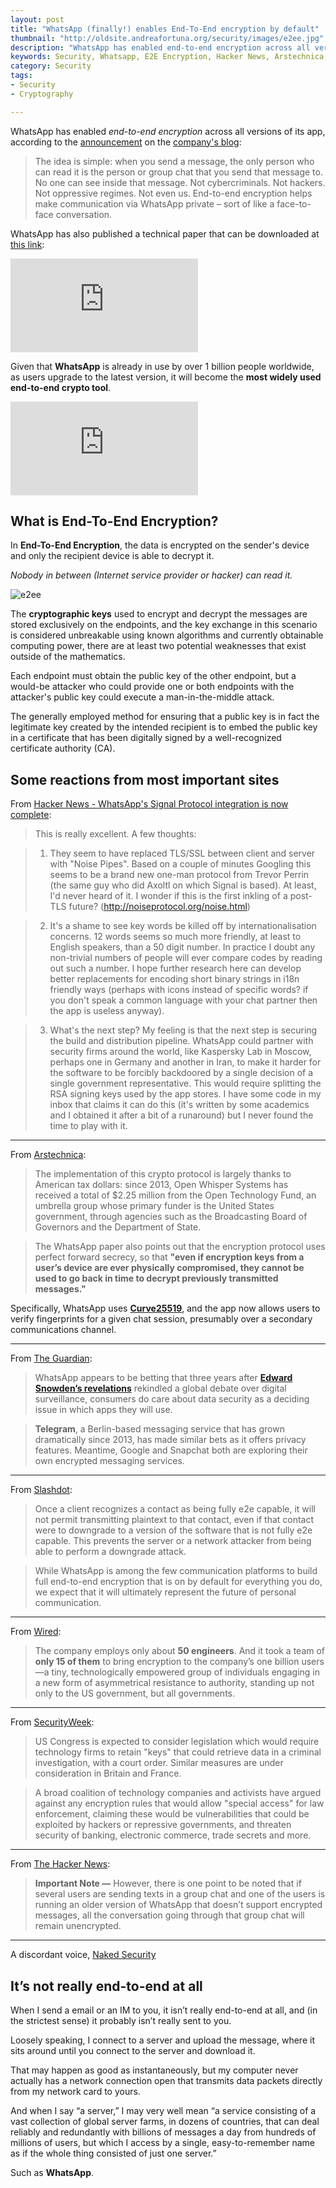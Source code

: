 ```yaml
---
layout: post
title: "WhatsApp (finally!) enables End-To-End encryption by default"
thumbnail: "http://oldsite.andreafortuna.org/security/images/e2ee.jpg"
description: "WhatsApp has enabled end-to-end encryption across all versions of its app, according to the announcement on the company's blog."
keywords: Security, Whatsapp, E2E Encryption, Hacker News, Arstechnica, The Guardian, Slashdot, Wired, SecurityWeek, Naked Security
category: Security
tags: 
- Security
- Cryptography

---
```


WhatsApp has enabled *end-to-end encryption* across all versions of its app, according to the [announcement](https://blog.whatsapp.com/10000618/end-to-end-encryption) on the [company's blog](https://blog.whatsapp.com/):

>The idea is simple: when you send a message, the only person who can read it is the person or group chat that you send that message to. No one can see inside that message. Not cybercriminals. Not hackers. Not oppressive regimes. Not even us. End-to-end encryption helps make communication via WhatsApp private – sort of like a face-to-face conversation.

WhatsApp has also published a technical paper that can be downloaded at [this link](https://www.whatsapp.com/security/WhatsApp-Security-Whitepaper.pdf):

<div class="video-container">
<embed src="http://oldsite.andreafortuna.org/security/files/WhatsApp-Security-Whitepaper.pdf" pluginspage="http://www.adobe.com/products/acrobat/readstep2.html">
</div>

Given that **WhatsApp** is already in use by over 1 billion people worldwide, as users upgrade to the latest version, it will become the **most widely used end-to-end crypto tool**.


<div class="video-container">
<iframe src="https://www.youtube.com/embed/K3nT_fXzvpQ" frameborder="0" allowfullscreen></iframe>
</div>

What is End-To-End Encryption?
--
In **End-To-End Encryption**, the data is encrypted on the sender's device and only the recipient device is able to decrypt it. 

*Nobody in between (Internet service provider or hacker) can read it.*

![e2ee](https://vpncritic.com/wp-content/uploads/2014/07/end-to-end-encryption.jpg)

The **cryptographic keys** used to encrypt and decrypt the messages are stored exclusively on the endpoints, and the key exchange in this scenario is considered unbreakable using known algorithms and currently obtainable computing power, there are at least two potential weaknesses that exist outside of the mathematics. 

Each endpoint must obtain the public key of the other endpoint, but a would-be attacker who could provide one or both endpoints with the attacker's public key could execute a man-in-the-middle attack. 

The generally employed method for ensuring that a public key is in fact the legitimate key created by the intended recipient is to embed the public key in a certificate that has been digitally signed by a well-recognized certificate authority (CA).


Some reactions from most important sites
--

From [Hacker News - WhatsApp's Signal Protocol integration is now complete](https://news.ycombinator.com/item?id=11431108):

> This is really excellent. A few thoughts:

> 1) They seem to have replaced TLS/SSL between client and server with "Noise Pipes". Based on a couple of minutes Googling this seems to be a brand new one-man protocol from Trevor Perrin (the same guy who did Axoltl on which Signal is based). At least, I'd never heard of it. I wonder if this is the first inkling of a post-TLS future? (http://noiseprotocol.org/noise.html)

> 2) It's a shame to see key words be killed off by internationalisation concerns. 12 words seems so much more friendly, at least to English speakers, than a 50 digit number. In practice I doubt any non-trivial numbers of people will ever compare codes by reading out such a number. I hope further research here can develop better replacements for encoding short binary strings in i18n friendly ways (perhaps with icons instead of specific words? if you don't speak a common language with your chat partner then the app is useless anyway).

> 3) What's the next step? My feeling is that the next step is securing the build and distribution pipeline. WhatsApp could partner with security firms around the world, like Kaspersky Lab in Moscow, perhaps one in Germany and another in Iran, to make it harder for the software to be forcibly backdoored by a single decision of a single government representative. This would require splitting the RSA signing keys used by the app stores. I have some code in my inbox that claims it can do this (it's written by some academics and I obtained it after a bit of a runaround) but I never found the time to play with it.

<hr/>

From [Arstechnica](http://arstechnica.com/tech-policy/2016/04/whatsapp-is-now-most-widely-used-end-to-end-crypto-tool-on-the-planet/):

> The implementation of this crypto protocol is largely thanks to American tax dollars: since 2013, Open Whisper Systems has received a total of $2.25 million from the Open Technology Fund, an umbrella group whose primary funder is the United States government, through agencies such as the Broadcasting Board of Governors and the Department of State.

>The WhatsApp paper also points out that the encryption protocol uses perfect forward secrecy, so that **"even if encryption keys from a user’s device are ever physically compromised, they cannot be used to go back in time to decrypt previously transmitted messages."**

Specifically, WhatsApp uses **[Curve25519](https://en.wikipedia.org/wiki/Curve25519)**, and the app now allows users to verify fingerprints for a given chat session, presumably over a secondary communications channel.

<hr/>

From [The Guardian](https://www.theguardian.com/technology/2016/apr/05/whatsapp-rolls-out-full-encryption-to-a-billion-messenger-users):

> WhatsApp appears to be betting that three years after **[Edward Snowden’s revelations](http://www.theguardian.com/us-news/the-nsa-files)** rekindled a global debate over digital surveillance, consumers do care about data security as a deciding issue in which apps they will use.

> **Telegram**, a Berlin-based messaging service that has grown dramatically since 2013, has made similar bets as it offers privacy features. Meantime, Google and Snapchat both are exploring their own encrypted messaging services.

<hr/>

From [Slashdot](https://it.slashdot.org/story/16/04/05/1713244/whatsapp-enables-end-to-end-encryption-for-all-forms-of-communications-by-default):

> Once a client recognizes a contact as being fully e2e capable, it will not permit transmitting plaintext to that contact, even if that contact were to downgrade to a version of the software that is not fully e2e capable. This prevents the server or a network attacker from being able to perform a downgrade attack.

> While WhatsApp is among the few communication platforms to build full end-to-end encryption that is on by default for everything you do, we expect that it will ultimately represent the future of personal communication.

<hr/>

From [Wired](http://www.wired.com/2016/04/forget-apple-vs-fbi-whatsapp-just-switched-encryption-billion-people/):

> The company employs only about **50 engineers**. And it took a team of **only 15 of them** to bring encryption to the company’s one billion users—a tiny, technologically empowered group of individuals engaging in a new form of asymmetrical resistance to authority, standing up not only to the US government, but all governments.

<hr/>

From [SecurityWeek](http://www.securityweek.com/whatsapp-toughens-encryption-after-apple-fbi-row):

> US Congress is expected to consider legislation which would require technology firms to retain "keys" that could retrieve data in a criminal investigation, with a court order. Similar measures are under consideration in Britain and France.

> A broad coalition of technology companies and activists have argued against any encryption rules that would allow "special access" for law enforcement, claiming these would be vulnerabilities that could be exploited by hackers or repressive governments, and threaten security of banking, electronic commerce, trade secrets and more.

<hr/>

From [The Hacker News](http://thehackernews.com/2016/04/whatsapp-end-to-end-encryption.html):

>**Important Note —** However, there is one point to be noted that if several users are sending texts in a group chat and one of the users is running an older version of WhatsApp that doesn’t support encrypted messages, all the conversation going through that group chat will remain unencrypted.

<hr/>

A discordant voice, [Naked Security](https://nakedsecurity.sophos.com/2016/04/06/whatsapp-encrypts-messages-end-to-end-why-you-should-care/)

It’s not really end-to-end at all
--

When I send a email or an IM to you, it isn’t really end-to-end at all, and (in the strictest sense) it probably isn’t really sent to you.

Loosely speaking, I connect to a server and upload the message, where it sits around until you connect to the server and download it.

That may happen as good as instantaneously, but my computer never actually has a network connection open that transmits data packets directly from my network card to yours.

And when I say “a server,” I may very well mean “a service consisting of a vast collection of global server farms, in dozens of countries, that can deal reliably and redundantly with billions of messages a day from hundreds of millions of users, but which I access by a single, easy-to-remember name as if the whole thing consisted of just one server.”

Such as **WhatsApp**.